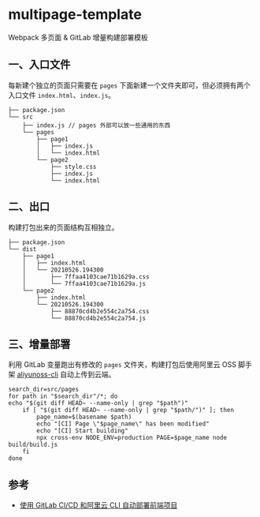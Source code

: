 # multipage-template

Webpack 多页面 & GitLab 增量构建部署模板

## 一、入口文件

每新建个独立的页面只需要在 `pages` 下面新建一个文件夹即可，但必须拥有两个入口文件 `index.html`、`index.js`。

```
├── package.json
└── src
    ├── index.js // pages 外部可以放一些通用的东西
    └── pages
        ├── page1
        │   ├── index.js
        │   └── index.html
        └── page2
            ├── style.css
            ├── index.js
            └── index.html
```

## 二、出口

构建打包出来的页面结构互相独立。

```
├── package.json
└── dist
    ├── page1
    │   ├── index.html
    │   └── 20210526.194300
    │       ├── 7ffaa4103cae71b1629a.css
    │       └── 7ffaa4103cae71b1629a.js
    └── page2
        ├── index.html
        └── 20210526.194300
            ├── 88870cd4b2e554c2a754.css
            └── 88870cd4b2e554c2a754.js
```

## 三、增量部署

利用 GitLab 变量跑出有修改的 `pages` 文件夹，构建打包后使用阿里云 OSS 脚手架 [aliyunoss-cli](https://github.com/mazeyqian/aliyunoss-cli) 自动上传到云端。

```
search_dir=src/pages
for path in "$search_dir"/*; do
echo "$(git diff HEAD~ --name-only | grep "$path")"
    if [ "$(git diff HEAD~ --name-only | grep "$path/")" ]; then
        page_name=$(basename $path)
        echo "[CI] Page \"$page_name\" has been modified"
        echo "[CI] Start building"
        npx cross-env NODE_ENV=production PAGE=$page_name node build/build.js
    fi
done
```

## 参考

- [使用 GitLab CI/CD 和阿里云 CLI 自动部署前端项目](https://blog.mazey.net/1695.html)
